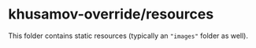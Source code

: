 # khusamov-override/resources

This folder contains static resources (typically an `"images"` folder as well).
